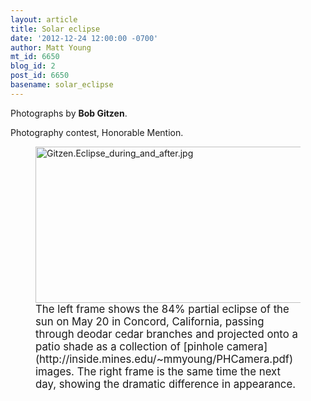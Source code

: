 ```yaml
---
layout: article
title: Solar eclipse
date: '2012-12-24 12:00:00 -0700'
author: Matt Young
mt_id: 6650
blog_id: 2
post_id: 6650
basename: solar_eclipse
---
```

Photographs by **Bob Gitzen**.

Photography contest, Honorable Mention.

<figure>
<img src="http://pandasthumb.org/Gitzen.Eclipse_during_and_after.jpg" alt="Gitzen.Eclipse_during_and_after.jpg" width="600" height="250" />
<figcaption markdown="span">
<big>The left frame shows the 84% partial eclipse of the sun on May 20 in Concord, California, passing through deodar cedar branches and projected onto a patio shade as a collection of [pinhole camera](http://inside.mines.edu/~mmyoung/PHCamera.pdf) images.  The right frame is the same time the next day, showing the dramatic difference in appearance.</big>

</figcaption>
</figure>
